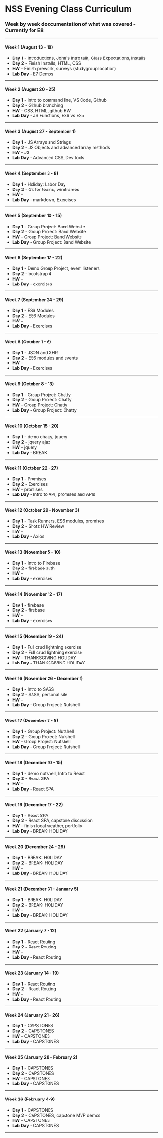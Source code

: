 # NSS Evening Class Curriculum

### Week by week doccumentation of what was covered - Currently for E8

***

#### Week 1 (August 13 - 18)
* **Day 1** - Introductions, John's Intro talk, Class Expectations, Installs
* **Day 2** - Finish Installs, HTML, CSS
* **HW** - Finish prework, surveys (studygroup location)
* **Lab Day** - E7 Demos

***

#### Week 2 (August 20 - 25)
* **Day 1** - intro to command line, VS Code, Github
* **Day 2** - Github branching
* **HW** - CSS, HTML, github HW
* **Lab Day** - JS Functions, ES6 vs ES5

***

#### Week 3 (August 27 - September 1)
* **Day 1** - JS Arrays and Strings
* **Day 2** - JS Objects and advanced array methods
* **HW** - JS
* **Lab Day** - Advanced CSS, Dev tools

***

#### Week 4 (September 3 - 8)
* **Day 1** - Holiday: Labor Day
* **Day 2** -  Git for teams, wireframes
* **HW** -
* **Lab Day** - markdown, Exercises

***

#### Week 5 (September 10 - 15)
* **Day 1** - Group Project: Band Website
* **Day 2** - Group Project: Band Website
* **HW** - Group Project: Band Website
* **Lab Day** - Group Project: Band Website

***

#### Week 6 (September 17 - 22)
* **Day 1** - Demo Group Project, event listeners
* **Day 2** -  bootstrap 4
* **HW** -
* **Lab Day** - exercises

***

#### Week 7 (September 24 - 29)
* **Day 1** - ES6 Modules
* **Day 2** - ES6 Modules
* **HW** -
* **Lab Day** - Exercises

***

#### Week 8 (October 1 - 6)
* **Day 1** - JSON and XHR
* **Day 2** - ES6 modules and events
* **HW** -
* **Lab Day** - Exercises

***

#### Week 9 (October 8 - 13)
* **Day 1** - Group Project: Chatty
* **Day 2** - Group Project: Chatty
* **HW** - Group Project: Chatty
* **Lab Day** - Group Project: Chatty

***

#### Week 10 (October 15 - 20)
* **Day 1** - demo chatty, jquery
* **Day 2** - jquery ajax
* **HW** - jquery
* **Lab Day** - BREAK

***
#### Week 11 (October 22 - 27)
* **Day 1** - Promises
* **Day 2** - Exercises
* **HW** - promises
* **Lab Day** - Intro to API, promises and APIs

***

#### Week 12 (October 29 - November 3)
* **Day 1** - Task Runners, ES6 modules, promises
* **Day 2** - Shotz HW Review
* **HW** -
* **Lab Day** - Axios

***

#### Week 13 (November 5 - 10)
* **Day 1** - Intro to Firebase
* **Day 2** - firebase auth
* **HW** -
* **Lab Day** - exercises

***

#### Week 14 (November 12 - 17)
* **Day 1** - firebase
* **Day 2** - firebase
* **HW** -
* **Lab Day** - exercises

***

#### Week 15 (November 19 - 24)
* **Day 1** - Full crud lightning exercise
* **Day 2** - Full crud lightning exercise
* **HW** - THANKSGIVING HOLIDAY
* **Lab Day** - THANKSGIVING HOLIDAY

***

#### Week 16 (November 26 - December 1)
* **Day 1** - Intro to SASS
* **Day 2** - SASS, personal site
* **HW** -
* **Lab Day** - Group Project: Nutshell

***

#### Week 17 (December 3 - 8)
* **Day 1** - Group Project: Nutshell
* **Day 2** - Group Project: Nutshell
* **HW** - Group Project: Nutshell
* **Lab Day** - Group Project: Nutshell

***

#### Week 18 (December 10 - 15)
* **Day 1** - demo nutshell, Intro to React
* **Day 2** - React SPA
* **HW** -
* **Lab Day** - React SPA

***

#### Week 19 (December 17 - 22)
* **Day 1** - React SPA
* **Day 2** - React SPA, capstone discussion
* **HW** - finish local weather, portfolio
* **Lab Day** - BREAK: HOLIDAY


***

#### Week 20 (December 24 - 29)
* **Day 1** - BREAK: HOLIDAY
* **Day 2** - BREAK: HOLIDAY
* **HW** -
* **Lab Day** - BREAK: HOLIDAY

***

#### Week 21 (December 31 - January 5)
* **Day 1** - BREAK: HOLIDAY
* **Day 2** - BREAK: HOLIDAY
* **HW** -
* **Lab Day** - BREAK: HOLIDAY

***

#### Week 22 (January 7 - 12)
* **Day 1** - React Routing
* **Day 2** - React Routing
* **HW** -
* **Lab Day** - React Routing

***

#### Week 23 (January 14 - 19)
* **Day 1** - React Routing
* **Day 2** - React Routing
* **HW** -
* **Lab Day** - React Routing

***

#### Week 24 (January 21 - 26)
* **Day 1** - CAPSTONES
* **Day 2** - CAPSTONES
* **HW** - CAPSTONES
* **Lab Day** - CAPSTONES

***

#### Week 25 (January 28 - February 2)
* **Day 1** - CAPSTONES
* **Day 2** - CAPSTONES
* **HW** - CAPSTONES
* **Lab Day** - CAPSTONES

***

#### Week 26 (February 4-9)
* **Day 1** - CAPSTONES
* **Day 2** - CAPSTONES, capstone MVP demos
* **HW** - CAPSTONES
* **Lab Day** - CAPSTONES

***